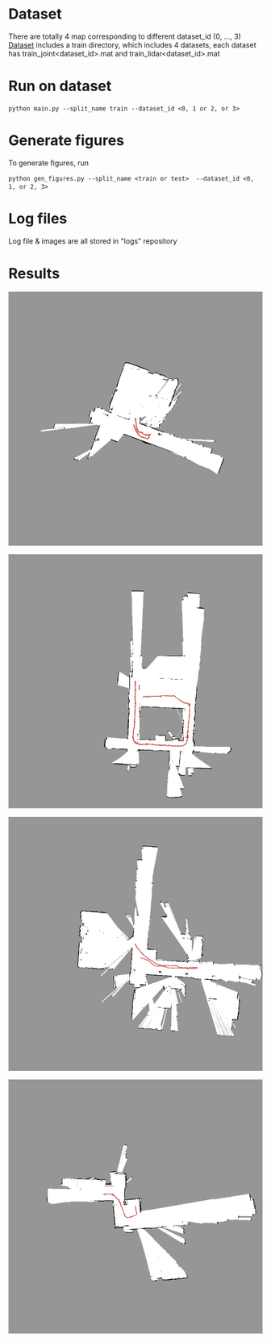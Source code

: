 # Dataset 
There are totally 4 map corresponding to different dataset_id (0, ..., 3)
[Dataset](https://drive.google.com/drive/folders/1LdD9B1mpaMSgoy5itutOOqpuzR6DfZVz?usp=sharing) includes a train directory, which includes 4 datasets, each dataset has train_joint<dataset_id>.mat and train_lidar<dataset_id>.mat

# Run on dataset
```
python main.py --split_name train --dataset_id <0, 1 or 2, or 3>
```

# Generate figures 
To generate figures, run
```
python gen_figures.py --split_name <train or test>  --dataset_id <0, 1, or 2, 3> 
```

# Log files
Log file & images are all stored in "logs" repository

# Results

![map0](/results/0.jpg)

![map1](/results/1.jpg)

![map2](/results/2.jpg)

![map3](/results/3.jpg)
